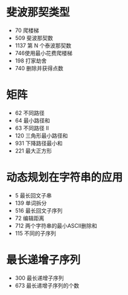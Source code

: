 # 斐波那契类型

- 70 爬楼梯
- 509 斐波那契数
- 1137 第 N 个泰波那契数
- 746使用最小花费爬楼梯
- 198 打家劫舍
- 740 删除并获得点数

# 矩阵

- 62 不同路径
- 64 最小路径和
- 63 不同路径 II
- 120 三角形最小路径和
- 931 下降路径最小和
- 221 最大正方形

# 动态规划在字符串的应用

- 5 最长回文子串
- 139 单词拆分
- 516 最长回文子序列
- 72 编辑距离
- 712 两个字符串的最小ASCII删除和
- 115 不同的子序列

# 最长递增子序列

- 300 最长递增子序列
- 673 最长递增子序列的个数